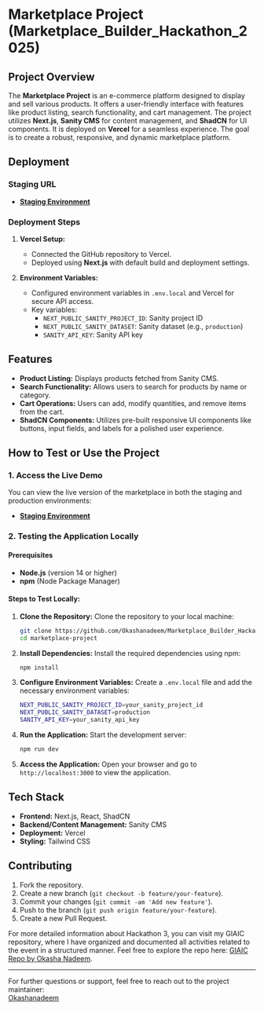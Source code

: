 
# Marketplace Project (Marketplace_Builder_Hackathon_2025)

## Project Overview

The **Marketplace Project** is an e-commerce platform designed to display and sell various products. It offers a user-friendly interface with features like product listing, search functionality, and cart management. The project utilizes **Next.js**, **Sanity CMS** for content management, and **ShadCN** for UI components. It is deployed on **Vercel** for a seamless experience. The goal is to create a robust, responsive, and dynamic marketplace platform.

## Deployment

### Staging URL
- **[Staging Environment](https://marketplace-builder-hackathon-2025-proje-okashanadeems-projects.vercel.app/)**

### Deployment Steps
1. **Vercel Setup:**
   - Connected the GitHub repository to Vercel.
   - Deployed using **Next.js** with default build and deployment settings.

2. **Environment Variables:**
   - Configured environment variables in `.env.local` and Vercel for secure API access.
   - Key variables:
     - `NEXT_PUBLIC_SANITY_PROJECT_ID`: Sanity project ID
     - `NEXT_PUBLIC_SANITY_DATASET`: Sanity dataset (e.g., `production`)
     - `SANITY_API_KEY`: Sanity API key

## Features
- **Product Listing:** Displays products fetched from Sanity CMS.
- **Search Functionality:** Allows users to search for products by name or category.
- **Cart Operations:** Users can add, modify quantities, and remove items from the cart.
- **ShadCN Components:** Utilizes pre-built responsive UI components like buttons, input fields, and labels for a polished user experience.

## How to Test or Use the Project

### 1. **Access the Live Demo**
You can view the live version of the marketplace in both the staging and production environments:
- **[Staging Environment](https://marketplace-builder-hackathon-2025-proje-okashanadeems-projects.vercel.app/)**

### 2. **Testing the Application Locally**

#### Prerequisites
- **Node.js** (version 14 or higher)
- **npm** (Node Package Manager)

#### Steps to Test Locally:
1. **Clone the Repository:**
   Clone the repository to your local machine:
   ```bash
   git clone https://github.com/Okashanadeem/Marketplace_Builder_Hackathon_2025-project-deploy.git
   cd marketplace-project
   ```

2. **Install Dependencies:**
   Install the required dependencies using npm:
   ```bash
   npm install
   ```

3. **Configure Environment Variables:**
   Create a `.env.local` file and add the necessary environment variables:
   ```bash
   NEXT_PUBLIC_SANITY_PROJECT_ID=your_sanity_project_id
   NEXT_PUBLIC_SANITY_DATASET=production
   SANITY_API_KEY=your_sanity_api_key
   ```

4. **Run the Application:**
   Start the development server:
   ```bash
   npm run dev
   ```

5. **Access the Application:**
   Open your browser and go to `http://localhost:3000` to view the application.

## Tech Stack
- **Frontend:** Next.js, React, ShadCN
- **Backend/Content Management:** Sanity CMS
- **Deployment:** Vercel
- **Styling:** Tailwind CSS

## Contributing
1. Fork the repository.
2. Create a new branch (`git checkout -b feature/your-feature`).
3. Commit your changes (`git commit -am 'Add new feature'`).
4. Push to the branch (`git push origin feature/your-feature`).
5. Create a new Pull Request.

For more detailed information about Hackathon 3, you can visit my GIAIC repository, where I have organized and documented all activities related to the event in a structured manner. Feel free to explore the repo here: [GIAIC Repo by Okasha Nadeem](https://github.com/Okashanadeem/GIAIC/tree/main/Quarter%202/Hackathons/Hackathon%2003%20(Sanity%20%26%20mokeApi)).


---

For further questions or support, feel free to reach out to the project maintainer:  
[Okashanadeem](https://github.com/Okashanadeem)
